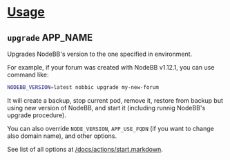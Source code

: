 [Usage](../Usage.markdown)
==========================

## `upgrade` APP_NAME

Upgrades NodeBB's version to the one specified in environment.

For example, if your forum was created with NodeBB v1.12.1, you can use command like:

```sh
NODEBB_VERSION=latest nobbic upgrade my-new-forum
```

It will create a backup, stop current pod, remove it, restore from backup but using new version of NodeBB, and start it (including runnig NodeBB's upgrade procedure).

You can also override `NODE_VERSION`, `APP_USE_FQDN` (if you want to change also domain name), and other options.

See list of all options at [/docs/actions/start.markdown](./start.markdown).
